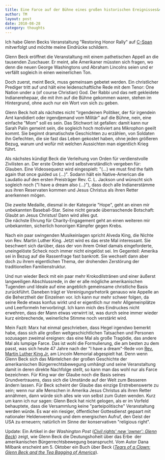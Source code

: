 ```yaml
---
title: Eine Farce auf der Bühne eines großen historischen Ereignisses&#58; Glenn Becks "Restoring Honor" Rally
author: TM
layout: post
date: 2010-08-28
category: thoughts
---
```


Ich habe Glenn Becks Veranstaltung "Restoring Honor Rally" auf <a href="http://www.c-span.org/Watch/Media/2010/08/28/HP/A/37551/Restoring+Honor+Rally.aspx">C-Span</a> mitverfolgt und möchte meine Eindrücke schildern.

Glenn Beck eröffnet die Veranstaltung mit einem pathetischen Appell an die tausenden Zuschauer. Er meint, alle Amerikaner müssten sich fragen, wo denn die neuen George Washingtons und Abraham Lincolns seien und er verfällt sogleich in einen weinerlichen Ton.

Doch zuerst, meint Beck, muss gemeinsam gebetet werden. Ein christlicher Prediger tritt auf und hält eine leidenschaftliche Rede mit dem Tenor: One Nation under a (of course Christian) God. Der Rabbi und das nett gekleidete Indianerehepaar, die mit ihm auf die Bühne gekommen waren, stehen im Hintergrund, ohne auch nur ein Wort von sich zu geben.

Glenn Beck holt als nächstes nicht "irgendeinen Politiker, der für irgendein Amt kandidiert oder irgendjemand vom Militär" auf die Bühne, nein, eine einfache "Mom" soll es sein. Das Stichwort ist gefallen: damit kann nur Sarah Palin gemeint sein, die sogleich hoch motiviert ans Mikrophon geeilt kommt. Sie beginnt dramatischste Geschichten zu erzählen, von Soldaten ihn Gefechten, die sie fast das Leben gekostet haben, ohne jeden größeren Bezug, warum und wofür mit welchen Aussichten man eigentlich Krieg führt.

Als nächstes kündigt Beck die Verleihung von Orden für verdienstvolle Zivilisten an. Der erste Orden wird selbstverständlich vergeben für: Glauben. Eine Videosequenz wird eingespielt: "(…) we must find the faith again that once guided us (…)". Sodann hält ein Native-American die Laudatio auf den ersten Preisträger Rev. C. L. Jackson und wünscht sich sogleich noch ("I have a dream also (…)"), dass doch alle Indianerstämme aus ihren Reservaten kommen und Jesus Christus als ihren Retter anerkennen mögen.

Die zweite Medaille, diesmal in der Kategorie "Hope", geht an einen mir unbekannten Baseball-Star. Seine nicht gerade überraschende Botschaft: Glaubt an Jesus Christus! Dann wird alles gut.<br /> Die nächste Ehrung für Charity-Engagement geht an einen weiteren mir unbekannten, sicherlich honorigen Kämpfer gegen Krebs.

Nach ein paar swingenden Musikeinlagen spricht Alveda King, die Nichte von Rev. Martin Luther King. Jetzt wird es das erste Mal interessant. Sie beschwert sich darüber, dass der von ihrem Onkel damals eingeforderte, uneingelöste Scheck noch immer nicht eingelöst sei. Im Gegenteil: Amerika sei in Bezug auf die Rassenfrage fast bankrott. Sie wechselt dann aber doch zu ihrem eigentlichen Thema, der drohenden Zerstörung der traditionellen Familienstruktur.

Und nun wieder Beck mit ein paar mehr Krokodilstränen und einer äußerst langweiligen Abschlussrede, in der er alle mögliche amerikanischen Tugenden und Ideale auf eine angeblich gemeinsame christliche Basis zurückführt. Daneben trägt er Vereinigungsrhetorik genauso wie Appelle an die Beherztheit der Einzelnen vor. Ich kann nur mehr schwer folgen, da seine Rede etwas konfus wirkt und er eigentlich nur mehr Allgemeinplätze und Leerformeln hervorbringt. Ich kann mich des Eindruckes nicht erwehren, dass der Mann etwas verwirrt ist, was durch seine immer wieder kurz einbrechende, weinerliche Stimme noch verstärkt wird.

Mein Fazit: Marx hat einmal geschrieben, dass Hegel irgendwo bemerkt habe, dass sich alle großen weltgeschichtlichen Tatsachen und Personen sozusagen zweimal ereignen: das eine Mal als große Tragödie, das andere Mal als lumpige Farce. Das ist wohl die Formulierung, die am besten zu dem passt, was sich heute 47 Jahre nach der "I have a dream"-Rede von <a href="http://de.wikipedia.org/wiki/Martin_Luther_King">Rev. Martin Luther King Jr.</a> am Lincoln Memorial abgespielt hat. Denn wenn Glenn Beck sich das Mäntelchen der großen Geschichte der amerikanischen Bürgerrechtsbewegung umhängt und seine Veranstaltung damit in deren direkte Nachfolge stellt, so kann man das wohl nur als Farce bezeichnen. Für King war der Glaube noch die Basis seines Grundvertrauens, dass sich die Umstände auf der Welt zum Besseren ändern lassen. Für Beck scheint der Glaube das einzige Erstrebenswerte zu sein; wenn nur alle Menschen in Amerika Jesus Christus als ihren Retter annähmen, dann würde sich alles wie von selbst zum Guten wenden. Kurz um kann ich nur sagen: Glenn Beck hat nicht gelogen, als er im Vorfeld behauptete, dass die Versammlung keine "parteipolitische" Veranstaltung werden würde. Es war ein riesiger, öffentlicher Gottesdienst gepaart mit nationaler Heldenverehrung und dem energischen Aufruf, den Geist der USA zu erneuern; natürlich im Sinne der konservativen "religious right".

Update: Ein Artikel in der _Washington Post_ (<a href="http://www.washingtonpost.com/wp-dyn/content/article/2010/08/27/AR2010082702359.html?nav=rss_opinion/columns&amp;utm_source=feedburner&amp;utm_medium=feed&amp;utm_campaign=Feed:+Dailyoped+%28DailyOpEd.com%29&amp;sid=ST2010082704942">_Civil rights' new 'owner': Glenn Beck_</a>) zeigt, wie Glenn Beck die Deutungshoheit über das Erbe  der amerikanischen Bürgerrechtsbewegung beansprucht. Vom Autor Dana Milbank erscheint am 5. Oktober ein Buch über Beck (<a href="http://www.randomhouse.com/catalog/display.pperl?isbn=9780385533881">_Tears of a Clown: Glenn Beck and the Tea Bagging of America_</a>).